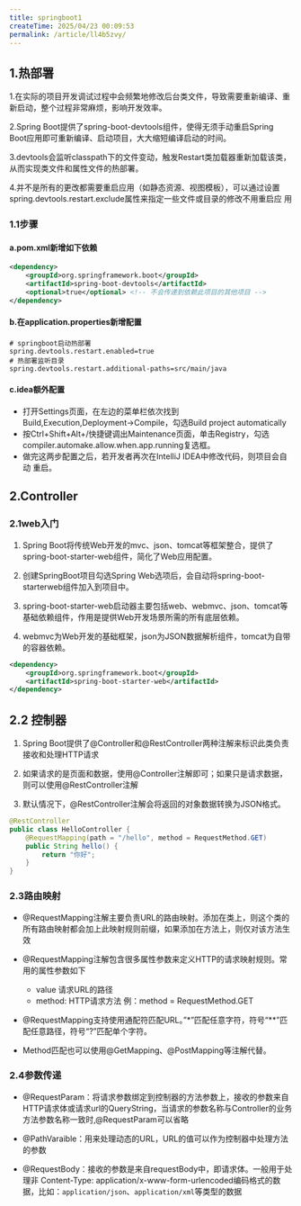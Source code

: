 ```yaml
---
title: springboot1
createTime: 2025/04/23 00:09:53
permalink: /article/ll4b5zvy/
---
```

## 1.热部署

1.在实际的项目开发调试过程中会频繁地修改后台类文件，导致需要重新编译、重新启动，整个过程非常麻烦，影响开发效率。

2.Spring Boot提供了spring-boot-devtools组件，使得无须手动重启Spring Boot应用即可重新编译、启动项目，大大缩短编译启动的时间。

3.devtools会监听classpath下的文件变动，触发Restart类加载器重新加载该类，从而实现类文件和属性文件的热部署。

4.并不是所有的更改都需要重启应用（如静态资源、视图模板），可以通过设置spring.devtools.restart.exclude属性来指定一些文件或目录的修改不用重启应
用

### 1.1步骤

#### a.pom.xml新增如下依赖

```xml
<dependency>
    <groupId>org.springframework.boot</groupId>
    <artifactId>spring-boot-devtools</artifactId>
    <optional>true</optional> <!-- 不会传递到依赖此项目的其他项目 -->
</dependency>
```

#### b.在application.properties新增配置

```properties
# springboot启动热部署
spring.devtools.restart.enabled=true
# 热部署监听目录
spring.devtools.restart.additional-paths=src/main/java
```

#### c.idea额外配置

- 打开Settings页面，在左边的菜单栏依次找到 Build,Execution,Deployment→Compile，勾选Build project automatically
- 按Ctrl+Shift+Alt+/快捷键调出Maintenance页面，单击Registry，勾选compiler.automake.allow.when.app.running复选框。
- 做完这两步配置之后，若开发者再次在IntelliJ IDEA中修改代码，则项目会自动
  重启。

## 2.Controller

### 2.1web入门

1. Spring Boot将传统Web开发的mvc、json、tomcat等框架整合，提供了spring-boot-starter-web组件，简化了Web应用配置。

2. 创建SpringBoot项目勾选Spring Web选项后，会自动将spring-boot-starterweb组件加入到项目中。

3. spring-boot-starter-web启动器主要包括web、webmvc、json、tomcat等基础依赖组件，作用是提供Web开发场景所需的所有底层依赖。

4. webmvc为Web开发的基础框架，json为JSON数据解析组件，tomcat为自带的容器依赖。

```xml
<dependency>
    <groupId>org.springframework.boot</groupId>
    <artifactId>spring-boot-starter-web</artifactId>
</dependency>
```

## 2.2 控制器

1. Spring Boot提供了@Controller和@RestController两种注解来标识此类负责接收和处理HTTP请求

2. 如果请求的是页面和数据，使用@Controller注解即可；如果只是请求数据，则可以使用@RestController注解
3. 默认情况下，@RestController注解会将返回的对象数据转换为JSON格式。

```java
@RestController
public class HelloController {
    @RequestMapping(path = "/hello", method = RequestMethod.GET)
    public String hello() {
        return "你好";
    }
}    
```

### 2.3路由映射

- @RequestMapping注解主要负责URL的路由映射。添加在类上，则这个类的所有路由映射都会加上此映射规则前缀，如果添加在方法上，则仅对该方法生效
- @RequestMapping注解包含很多属性参数来定义HTTP的请求映射规则。常用的属性参数如下
  - value 请求URL的路径
  - method: HTTP请求方法  例：method = RequestMethod.GET

- @RequestMapping支持使用通配符匹配URL。”*”匹配任意字符，符号“**”匹配任意路径，符号“?”匹配单个字符。

- Method匹配也可以使用@GetMapping、@PostMapping等注解代替。

### 2.4参数传递

- @RequestParam：将请求参数绑定到控制器的方法参数上，接收的参数来自HTTP请求体或请求url的QueryString，当请求的参数名称与Controller的业务方法参数名称一致时,@RequestParam可以省略

- @PathVaraible：用来处理动态的URL，URL的值可以作为控制器中处理方法的参数

- @RequestBody：接收的参数是来自requestBody中，即请求体。一般用于处理非 Content-Type: application/x-www-form-urlencoded编码格式的数据，比如：`application/json`、`application/xml`等类型的数据
